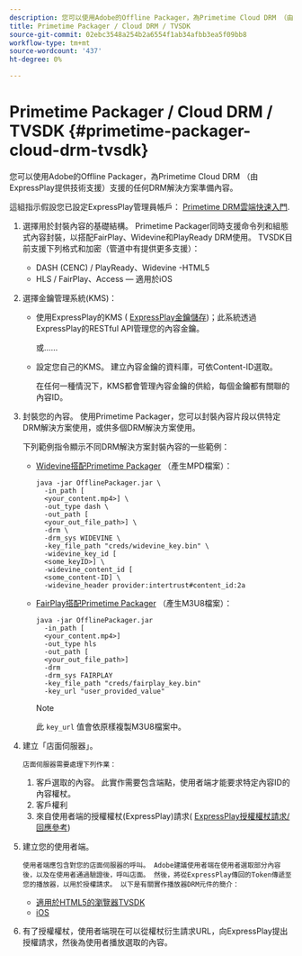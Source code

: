 ```yaml
---
description: 您可以使用Adobe的Offline Packager，為Primetime Cloud DRM （由ExpressPlay提供技術支援）支援的任何DRM解決方案準備內容。
title: Primetime Packager / Cloud DRM / TVSDK
source-git-commit: 02ebc3548a254b2a6554f1ab34afbb3ea5f09bb8
workflow-type: tm+mt
source-wordcount: '437'
ht-degree: 0%

---
```


# Primetime Packager / Cloud DRM / TVSDK {#primetime-packager-cloud-drm-tvsdk}

您可以使用Adobe的Offline Packager，為Primetime Cloud DRM （由ExpressPlay提供技術支援）支援的任何DRM解決方案準備內容。

這組指示假設您已設定ExpressPlay管理員帳戶： [Primetime DRM雲端快速入門](../../../multi-drm-workflows/quick-start/quick-overview.md).
1. 選擇用於封裝內容的基礎結構。 Primetime Packager同時支援命令列和組態式內容封裝，以搭配FairPlay、Widevine和PlayReady DRM使用。 TVSDK目前支援下列格式和加密（管道中有提供更多支援）：

   * DASH (CENC) / PlayReady、Widevine -HTML5
   * HLS / FairPlay、Access — 適用於iOS

1. 選擇金鑰管理系統(KMS)：

   * 使用ExpressPlay的KMS ( [ExpressPlay金鑰儲存](https://www.expressplay.com/developer/key-storage/))；此系統透過ExpressPlay的RESTful API管理您的內容金鑰。

     或……

   * 設定您自己的KMS。 建立內容金鑰的資料庫，可依Content-ID選取。

     在任何一種情況下，KMS都會管理內容金鑰的供給，每個金鑰都有關聯的內容ID。

1. 封裝您的內容。 使用Primetime Packager，您可以封裝內容片段以供特定DRM解決方案使用，或供多個DRM解決方案使用。

   下列範例指令顯示不同DRM解決方案封裝內容的一些範例：

   * [Widevine搭配Primetime Packager](https://helpx.adobe.com/content/dam/help/en/primetime/guides/offline_packager_getting_started.pdf#page=19) （產生MPD檔案）：

     ```
     java -jar OfflinePackager.jar \ 
       -in_path [ 
       <your_content.mp4>] \ 
       -out_type dash \ 
       -out_path [ 
       <your_out_file_path>] \ 
       -drm \ 
       -drm_sys WIDEVINE \ 
       -key_file_path "creds/widevine_key.bin" \ 
       -widevine_key_id [ 
       <some_keyID>] \ 
       -widevine_content_id [ 
       <some_content-ID] \ 
       -widevine_header provider:intertrust#content_id:2a
     ```

   * [FairPlay搭配Primetime Packager](https://helpx.adobe.com/content/dam/help/en/primetime/guides/offline_packager_getting_started.pdf#page=20) （產生M3U8檔案）：

     ```
     java -jar OfflinePackager.jar  
       -in_path [ 
       <your_content.mp4>]  
       -out_type hls  
       -out_path [ 
       <your_out_file_path>]  
       -drm  
       -drm_sys FAIRPLAY  
       -key_file_path "creds/fairplay_key.bin"  
       -key_url "user_provided_value"
     ```

     >[!NOTE]
     >
     >此 `key_url` 值會依原樣複製M3U8檔案中。

1. 建立「店面伺服器」。

       店面伺服器需要處理下列作業：
   
   1. 客戶選取的內容。 此實作需要包含端點，使用者端才能要求特定內容ID的內容權杖。
   1. 客戶權利
   1. 來自使用者端的授權權杖(ExpressPlay)請求( [ExpressPlay授權權杖請求/回應參考](../../../multi-drm-workflows/license-token-req-resp-ref/license-req-resp-overview.md))

1. 建立您的使用者端。

       使用者端應包含對您的店面伺服器的呼叫。 Adobe建議使用者端在使用者選取部分內容後，以及在使用者通過驗證後，呼叫店面。 然後，將從ExpressPlay傳回的Token傳遞至您的播放器，以用於授權請求。 以下是有關實作播放器DRM元件的簡介：
   
   * [適用於HTML5的瀏覽器TVSDK](https://help.adobe.com/en_US/primetime/psdk/browser_tvsdk/index.html#PSDKs-reference-DRM_interface_overview)
   * [iOS](../../../../programming/tvsdk-3x-ios-prog/ios-3x-drm-content-security/ios-3x-apple-fairplay-tvsdk.md)

1. 有了授權權杖，使用者端現在可以從權杖衍生請求URL，向ExpressPlay提出授權請求，然後為使用者播放選取的內容。
